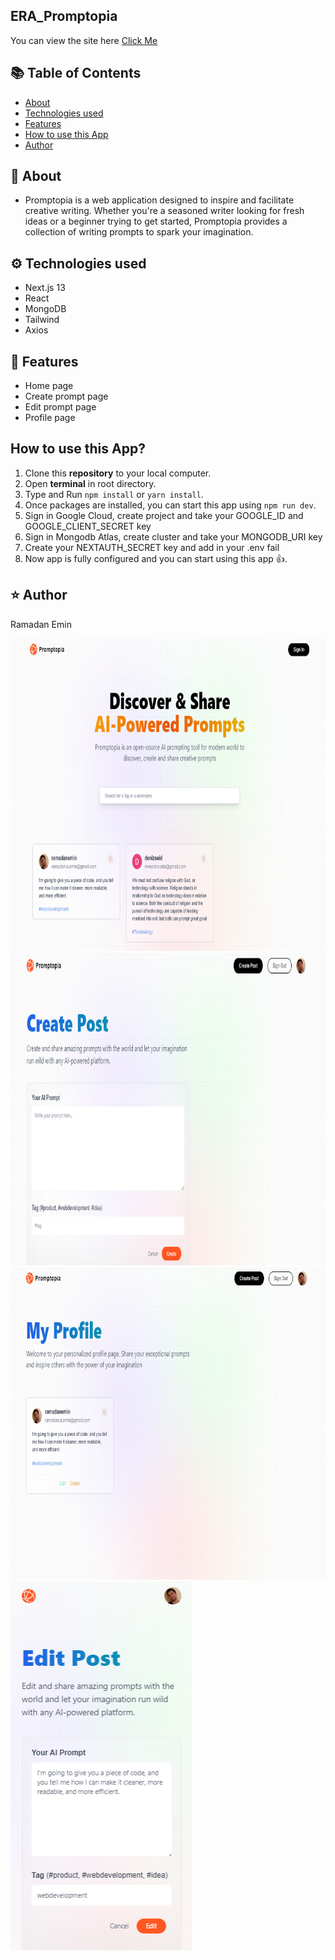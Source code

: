 ## ERA_Promptopia

You can view the site here
[Click Me](https://promptopia-kohl-alpha.vercel.app/)


## :books: Table of Contents

- [About](#raised_hands-about)
- [Technologies used](#gear-technologies-used)
- [Features](#pushpin-features)
- [How to use this App](#before-you-start)
- [Author](#star-author)

## :raised_hands: About
 - Promptopia is a web application designed to inspire and facilitate creative writing. Whether you're a seasoned writer looking for fresh ideas or a beginner trying to get started, Promptopia provides a collection of writing prompts to spark your imagination.
   
## :gear: Technologies used
- Next.js 13
- React
- MongoDB
- Tailwind
- Axios

## :pushpin: Features
<ul>
  <li>Home page</li>
  <li>Create prompt page</li>
  <li>Edit prompt page</li>
  <li>Profile page</li>
</ul>

## How to use this App?

1. Clone this **repository** to your local computer.
2. Open **terminal** in root directory.
3. Type and Run `npm install` or `yarn install`.
4. Once packages are installed, you can start this app using `npm run dev`.
5. Sign in Google Cloud, create project and take your GOOGLE_ID and GOOGLE_CLIENT_SECRET key
6. Sign in Mongodb Atlas, create cluster and take your MONGODB_URI key
7. Create your NEXTAUTH_SECRET key and add in your .env fail
8. Now app is fully configured and you can start using this app :+1:.

## :star: Author

Ramadan Emin

<img src="/images/pic1.png"  width= 800px height= 500px>
<img src="/images/pic2.png"  width= 800px height= 500px>
<img src="/images/pic3.png"  width= 800px height= 500px>
<img src="/images/pic4.png"  width= 290px height= 590px>